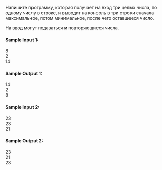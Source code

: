Напишите программу, которая получает на вход три целых числа, по одному числу в строке, и выводит на консоль в три
строки сначала максимальное, потом минимальное, после чего оставшееся число.

На ввод могут подаваться и повторяющиеся числа.

#### Sample Input 1:

8  
2  
14

#### Sample Output 1:

14  
2  
8

#### Sample Input 2:

23  
23  
21

#### Sample Output 2:

23  
21  
23